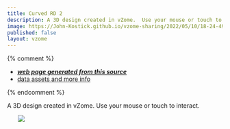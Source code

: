 ```yaml
---
title: Curved RD 2
description: A 3D design created in vZome.  Use your mouse or touch to interact.
image: https://John-Kostick.github.io/vzome-sharing/2022/05/10/18-24-49-Curved-RD-2/Curved-RD-2.png
published: false
layout: vzome
---
```


{% comment %}
 - [***web page generated from this source***](<https://John-Kostick.github.io/vzome-sharing/2022/05/10/Curved-RD-2-18-24-49.html>)
 - [data assets and more info](<https://github.com/John-Kostick/vzome-sharing/tree/main/2022/05/10/18-24-49-Curved-RD-2/>)
 
{% endcomment %}

A 3D design created in vZome.  Use your mouse or touch to interact.

<vzome-viewer style="width: 87%; height: 60vh; margin: 5%"
       src="https://John-Kostick.github.io/vzome-sharing/2022/05/10/18-24-49-Curved-RD-2/Curved-RD-2.vZome" >
  <img src="https://John-Kostick.github.io/vzome-sharing/2022/05/10/18-24-49-Curved-RD-2/Curved-RD-2.png" />
</vzome-viewer>